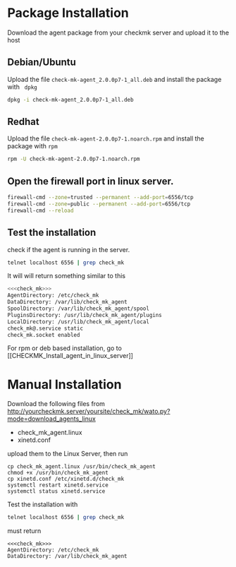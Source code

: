 # Package Installation

Download the agent package from your checkmk server and upload it to the host

## Debian/Ubuntu

Upload the file `check-mk-agent_2.0.0p7-1_all.deb` and install the package with ` dpkg`

~~~ bash
dpkg -i check-mk-agent_2.0.0p7-1_all.deb
~~~ 

## Redhat
Upload the file `check-mk-agent-2.0.0p7-1.noarch.rpm` and install the package with `rpm` 

~~~ bash
rpm -U check-mk-agent-2.0.0p7-1.noarch.rpm 
~~~

## Open the firewall port in linux server.

~~~ bash
firewall-cmd --zone=trusted --permanent --add-port=6556/tcp
firewall-cmd --zone=public --permanent --add-port=6556/tcp
firewall-cmd --reload
~~~

## Test the installation
check if the agent is running in the server.
~~~ bash
telnet localhost 6556 | grep check_mk
~~~

It will will return something similar to this

~~~ bash
<<<check_mk>>>
AgentDirectory: /etc/check_mk
DataDirectory: /var/lib/check_mk_agent
SpoolDirectory: /var/lib/check_mk_agent/spool
PluginsDirectory: /usr/lib/check_mk_agent/plugins
LocalDirectory: /usr/lib/check_mk_agent/local
check_mk@.service static
check_mk.socket enabled
~~~

For rpm or deb based installation, go to [[CHECKMK_Install_agent_in_linux_server]]

# Manual Installation

Download the following files from http://yourcheckmk.server/yoursite/check_mk/wato.py?mode=download_agents_linux

* check_mk_agent.linux
* xinetd.conf

upload them to the Linux Server, then run 

``` shell
cp check_mk_agent.linux /usr/bin/check_mk_agent
chmod +x /usr/bin/check_mk_agent
cp xinetd.conf /etc/xinetd.d/check_mk
systemctl restart xinetd.service
systemctl status xinetd.service
```
Test the installation with 
```bash
telnet localhost 6556 | grep check_mk
```
must return 

```
<<<check_mk>>>
AgentDirectory: /etc/check_mk
DataDirectory: /var/lib/check_mk_agent
```
